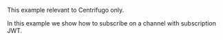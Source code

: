 This example relevant to Centrifugo only.

In this example we show how to subscribe on a channel with subscription JWT.
